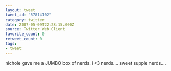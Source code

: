 ```yaml
---
layout: tweet
tweet_id: "57814102"
category: twitter
date: 2007-05-09T22:28:15.000Z
source: Twitter Web Client
favorite_count: 0
retweet_count: 0
tags:
- tweet
---
```


nichole gave me a JUMBO box of nerds. i &lt;3 nerds.... sweet supple nerds....
